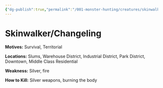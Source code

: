 ```yaml
---
{"dg-publish":true,"permalink":"/001-monster-hunting/creatures/skinwalker-changeling/"}
---
```


# Skinwalker/Changeling

**Motives:** Survival, Territorial

**Locations:** Slums, Warehouse District, Industrial District, Park District, Downtown, Middle Class Residential

**Weakness:** Silver, fire

**How to Kill:** Silver weapons, burning the body